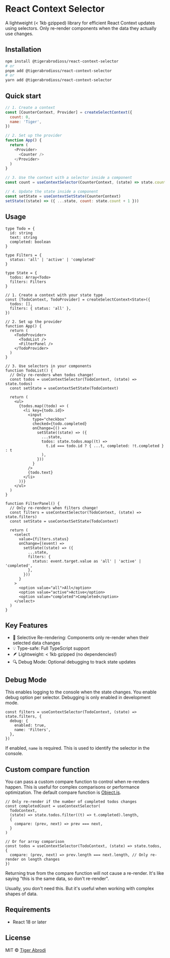# React Context Selector

A lightweight (< 1kb gzipped) library for efficient React Context updates using selectors. Only re-render components when the data they actually use changes.

## Installation

```bash
npm install @tigerabrodioss/react-context-selector
# or
pnpm add @tigerabrodioss/react-context-selector
# or
yarn add @tigerabrodioss/react-context-selector
```

## Quick start

```js
// 1. Create a context
const [CounterContext, Provider] = createSelectContext({
  count: 0,
  name: 'Tiger',
})

// 2. Set up the provider
function App() {
  return (
    <Provider>
      <Counter />
    </Provider>
  )
}

// 3. Use the context with a selector inside a component
const count = useContextSelector(CounterContext, (state) => state.count)

// 4. Update the state inside a component
const setState = useContextSetState(CounterContext)
setState((state) => ({ ...state, count: state.count + 1 }))
```

## Usage

```tsx
type Todo = {
  id: string
  text: string
  completed: boolean
}

type Filters = {
  status: 'all' | 'active' | 'completed'
}

type State = {
  todos: Array<Todo>
  filters: Filters
}

// 1. Create a context with your state type
const [TodoContext, TodoProvider] = createSelectContext<State>({
  todos: [],
  filters: { status: 'all' },
})

// 2. Set up the provider
function App() {
  return (
    <TodoProvider>
      <TodoList />
      <FilterPanel />
    </TodoProvider>
  )
}

// 3. Use selectors in your components
function TodoList() {
  // Only re-renders when todos change!
  const todos = useContextSelector(TodoContext, (state) => state.todos)
  const setState = useContextSetState(TodoContext)

  return (
    <ul>
      {todos.map((todo) => (
        <li key={todo.id}>
          <input
            type="checkbox"
            checked={todo.completed}
            onChange={() =>
              setState((state) => ({
                ...state,
                todos: state.todos.map((t) =>
                  t.id === todo.id ? { ...t, completed: !t.completed } : t
                ),
              }))
            }
          />
          {todo.text}
        </li>
      ))}
    </ul>
  )
}

function FilterPanel() {
  // Only re-renders when filters change!
  const filters = useContextSelector(TodoContext, (state) => state.filters)
  const setState = useContextSetState(TodoContext)

  return (
    <select
      value={filters.status}
      onChange={(event) =>
        setState((state) => ({
          ...state,
          filters: {
            status: event.target.value as 'all' | 'active' | 'completed',
          },
        }))
      }
    >
      <option value="all">All</option>
      <option value="active">Active</option>
      <option value="completed">Completed</option>
    </select>
  )
}
```

## Key Features

- 🎯 Selective Re-rendering: Components only re-render when their selected data changes
- 💡 Type-safe: Full TypeScript support
- 🪶 Lightweight: < 1kb gzipped (no dependencies!)
- 🔍 Debug Mode: Optional debugging to track state updates

## Debug Mode

This enables logging to the console when the state changes. You enable debug option per selector. Debugging is only enabled in development mode.

```tsx
const filters = useContextSelector(TodoContext, (state) => state.filters, {
  debug: {
    enabled: true,
    name: 'Filters',
  },
})
```

If enabled, `name` is required. This is used to identify the selector in the console.

## Custom compare function

You can pass a custom compare function to control when re-renders happen. This is useful for complex comparisons or performance optimization. The default compare function is [Object.is](https://developer.mozilla.org/en-US/docs/Web/JavaScript/Reference/Global_Objects/Object/is).

```tsx
// Only re-render if the number of completed todos changes
const completedCount = useContextSelector(
  TodoContext,
  (state) => state.todos.filter((t) => t.completed).length,
  {
    compare: (prev, next) => prev === next,
  }
)

// Or for array comparison
const todos = useContextSelector(TodoContext, (state) => state.todos, {
  compare: (prev, next) => prev.length === next.length, // Only re-render on length changes
})
```

Returning true from the compare function will not cause a re-render. It's like saying "this is the same data, so don't re-render".

Usually, you don't need this. But it's useful when working with complex shapes of data.

## Requirements

- React 18 or later

## License

MIT © [Tiger Abrodi](https://github.com/tigerabrodi)

